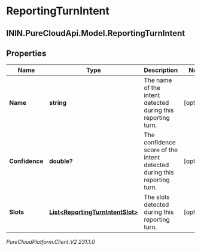 # ReportingTurnIntent

## ININ.PureCloudApi.Model.ReportingTurnIntent

## Properties

|Name | Type | Description | Notes|
|------------ | ------------- | ------------- | -------------|
| **Name** | **string** | The name of the intent detected during this reporting turn. | [optional] |
| **Confidence** | **double?** | The confidence score of the intent detected during this reporting turn. | [optional] |
| **Slots** | [**List&lt;ReportingTurnIntentSlot&gt;**](ReportingTurnIntentSlot) | The slots detected during this reporting turn. | [optional] |



_PureCloudPlatform.Client.V2 231.1.0_
